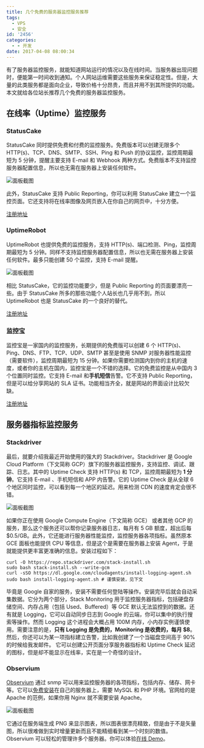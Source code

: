 ```yaml
---
title: 几个免费的服务器监控服务推荐
tags:
  - VPS
  - 安全
id: '2456'
categories:
  - - 开发
date: 2017-04-08 08:00:34
---
```


有了服务器监控服务，就能知道网站运行的情况以及在线时间。当服务器出现问题时，便能第一时间收到通知。个人网站运维需要这些服务来保证稳定性。但是，大量的此类服务都是面向企业，导致价格十分昂贵，而且并用不到其所提供的功能。本文就给各位站长推荐几个免费的服务器监控服务。
<!-- more -->

## 在线率（Uptime）监控服务

### StatusCake

StatusCake 同时提供免费和付费的监控服务。免费版本可以创建无限多个 HTTP(s)、TCP、DNS、SMTP、SSH、Ping 和 Push 的协议监控，监控周期最短为 5 分钟，提醒主要支持 E-mail 和 Webhook 两种方式。免费版本不支持监控服务器配置信息，所以也无需在服务器上安装任何软件。

![面板截图](/cdn-cgi/imagedelivery/6T-behmofKYLsxlrK0l_MQ/a369a751-275e-4416-fb1c-75cd6f010d00/large)

此外，StatusCake 支持 Public Reporting，你可以利用 StatusCake 建立一个监控页面。它还支持将在线率图像及网页嵌入在你自己的网页中，十分方便。

[注册地址](https://app.statuscake.com/Try/?Plan=FREE)

### UptimeRobot

UptimeRobot 也提供免费的监控服务，支持 HTTP(s)、端口检测、Ping，监控周期最短为 5 分钟。同样不支持监控服务器配置信息，所以也无需在服务器上安装任何软件。最多只能创建 50 个监控，支持 E-mail 提醒。

![面板截图](/cdn-cgi/imagedelivery/6T-behmofKYLsxlrK0l_MQ/5dc617eb-7fe8-46bd-a0e6-7a241e859800/large)

相比 StatusCake，它的监控功能要少，但是 Public Reporting 的页面要漂亮一些。由于 StatusCake 所多的那些功能个人站长也几乎用不到，所以 UptimeRobot 也是 StatusCake 的一个良好的替代。

[注册地址](https://uptimerobot.com/signUp)

### 监控宝

监控宝是一家国内的监控服务，长期提供的免费版可以创建 6 个 HTTP(s)、Ping、DNS、FTP、TCP、UDP、SMTP 甚至是使用 SNMP 对服务器性能监控（需要软件），监控周期最短为 15 分钟。如果你需要检测国内到你的主机的速度，或者你的主机在国内，监控宝是一个不错的选择。它的免费监控是从中国内 3 个位置同时监控。它支持 E-mail 和**手机短信**告警。它不支持 Public Reporting，但是可以给分享网站的 SLA 证书。功能相当齐全，就是网站的界面设计比较欠缺。

[注册地址](https://www.jiankongbao.com/new_signup)

## 服务器指标监控服务

### Stackdriver

最后，就要介绍我最近开始使用的强大的 Stackdriver。Stackdriver 是 Google Cloud Platform（下文简称 GCP）旗下的服务器监控服务，支持监控、调试、跟踪、日志。其中的 Uptime Check 支持 HTTP(s) 和 TCP，监控周期最短为 **1 分钟**。它支持 E-mail 、手机短信和 APP 内告警。它的 Uptime Check 是从全球 6 个地区同时监控，可以看到每一个地区的延迟。用来检测 CDN 的速度肯定会很不错。

![面板截图](/cdn-cgi/imagedelivery/6T-behmofKYLsxlrK0l_MQ/b5ad0138-ab27-4b6b-f973-36debdd7bb00/large)

如果你正在使用 Google Compute Engine（下文简称 GCE） 或者其他 GCP 的服务，那么这个服务还可以帮你记录服务器日志，每月有 5 GB 额度，超出后每 $0.5/GB。此外，它还能进行服务器性能监控，监控服务器各项指标。虽然原本 GCE 面板也能提供 CPU 等信息，但是这个是需要在服务器上安装 Agent，于是就能提供更丰富更准确的信息。安装过程如下：

```
curl -O https://repo.stackdriver.com/stack-install.sh
sudo bash stack-install.sh --write-gcm
curl -sSO https://dl.google.com/cloudagents/install-logging-agent.sh
sudo bash install-logging-agent.sh # 谨慎安装，见下文
```

毕竟是 Google 自家的服务，安装不需要任何登陆等操作。安装完毕后就会自动采集数据。它分为两个部分，Stack Monitoring 用于监控服务器指标，包括硬盘存储空间、内存占用（包括 Used、Buffered）等 GCE 默认无法监控到的数据。还有就是 Logging，它可以自动同步日志到 Google 的云端，你可以集中的执行搜索等操作。然而 Logging 这个进程会大概占用 100M 内存，小内存实例谨慎使用。需要注意的是，**只有 Logging 是免费的，Monitoring 是收费的，每月 $8**。 然后，你还可以为某一项指标建立告警，比如我创建了一个当磁盘空间高于 90% 的时候给我发邮件。 它可以创建公开页面分享服务器指标和 Uptime Check 延迟的图标，但是却不能显示在线率，实在是一个奇怪的设计。

### Observium

[Observium](http://observium.org/) 通过 snmp 可以用来监控服务器的各项指标，包括内存、储存、网卡等。它可以[免费安装](http://observium.org/wiki/Installation)在自己的服务器上，需要 MySQL 和 PHP 环境。官网给的是 Apache 的范例，如果你用 Nginx 就不需要安装 Apache。

![面板截图](/cdn-cgi/imagedelivery/6T-behmofKYLsxlrK0l_MQ/ceaf176d-5402-4fe7-8dcf-1b8105384600/large)
 
它通过在服务端生成 PNG 来显示图表，所以图表很漂亮精致，但是由于不是矢量图，所以很难做到实时增量更新而且不能精细看到某一个时刻的数值。 Observium 可以轻松的管理许多个服务器。你可以体验[在线 Demo](http://demo.observium.org)。
